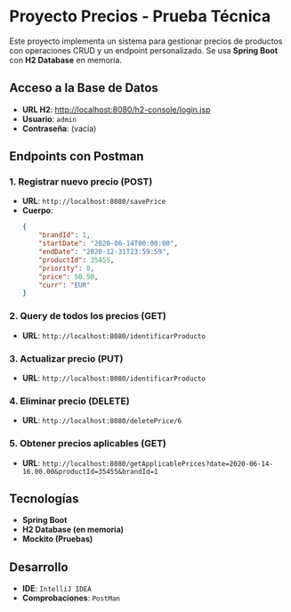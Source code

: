 # Proyecto Precios - Prueba Técnica

Este proyecto implementa un sistema para gestionar precios de productos con operaciones CRUD y un endpoint personalizado. Se usa **Spring Boot** con **H2 Database** en memoria.

## Acceso a la Base de Datos

- **URL H2**: [http://localhost:8080/h2-console/login.jsp](http://localhost:8080/h2-console/login.jsp?jsessionid=337b906458df041b324c1f5123ed93dd)
- **Usuario**: `admin`
- **Contraseña**: (vacía)

## Endpoints con Postman

### 1. Registrar nuevo precio (POST)
- **URL**: `http://localhost:8080/savePrice`
- **Cuerpo**:
   ```json
   {
       "brandId": 1,
       "startDate": "2020-06-14T00:00:00",
       "endDate": "2020-12-31T23:59:59",
       "productId": 35455,
       "priority": 0,
       "price": 50.50,
       "curr": "EUR"
   }
   
### 2. Query de todos los precios (GET)
- **URL**: `http://localhost:8080/identificarProducto`
  
### 3. Actualizar precio (PUT)
- **URL**: `http://localhost:8080/identificarProducto`

### 4. Eliminar precio (DELETE)
- **URL**: `http://localhost:8080/deletePrice/6`

### 5. Obtener precios aplicables (GET)
- **URL**: `http://localhost:8080/getApplicablePrices?date=2020-06-14-16.00.00&productId=35455&brandId=1`

## Tecnologías
- **Spring Boot**
- **H2 Database (en memoria)**
- **Mockito (Pruebas)**

## Desarrollo
- **IDE**: `IntelliJ IDEA`
- **Comprobaciones**: `PostMan`
